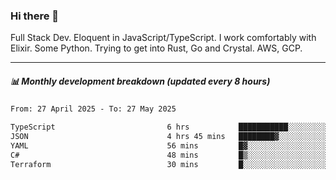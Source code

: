 ### Hi there 👋

Full Stack Dev. Eloquent in JavaScript/TypeScript. I work comfortably with Elixir. Some Python. Trying to get into Rust, Go and Crystal. AWS, GCP.

***

##### 📊 Monthly development breakdown (updated every 8 hours)

<!--START_SECTION:waka-->

```txt
From: 27 April 2025 - To: 27 May 2025

TypeScript                         6 hrs           ███████████░░░░░░░░░░░░░░   43.95 %
JSON                               4 hrs 45 mins   ████████▓░░░░░░░░░░░░░░░░   34.82 %
YAML                               56 mins         █▓░░░░░░░░░░░░░░░░░░░░░░░   06.84 %
C#                                 48 mins         █▒░░░░░░░░░░░░░░░░░░░░░░░   05.94 %
Terraform                          30 mins         █░░░░░░░░░░░░░░░░░░░░░░░░   03.68 %
```

<!--END_SECTION:waka-->
